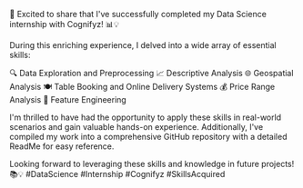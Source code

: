 🚀 Excited to share that I've successfully completed my Data Science internship with Cognifyz! 📊💡

During this enriching experience, I delved into a wide array of essential skills:

🔍 Data Exploration and Preprocessing
📈 Descriptive Analysis
🌐 Geospatial Analysis
🍽️ Table Booking and Online Delivery Systems
💰 Price Range Analysis
🔧 Feature Engineering

I'm thrilled to have had the opportunity to apply these skills in real-world scenarios and gain valuable hands-on experience. Additionally, I've compiled my work into a comprehensive GitHub repository with a detailed ReadMe for easy reference.

Looking forward to leveraging these skills and knowledge in future projects! 📚💡 #DataScience #Internship #Cognifyz #SkillsAcquired
